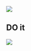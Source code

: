 [![](https://travis-ci.org/howardroark/do-it.svg)](https://travis-ci.org/howardroark/do-it)

## DO it

[![](https://do-it.surge.sh/do-it.svg)](http://do-it.surge.sh/howardroark/gravops) 
